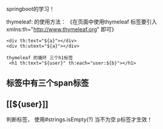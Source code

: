 springboot的学习！

thymeleaf: 的使用方法：
《在页面中使用thymeleaf 标签要引入  xmlns:th="http://www.thymeleaf.org"  即可》

 <!-- [[ ]] : th:text 会转义特殊字符        [( )]  : th:utext  不会转义特殊字符-->
    <div th:text="${a}"></div>
    <div th:utext="${a}"></div>

    thymeleaf 的循环 三个h1标签
     <h1 th:text="${user}" th:each="user:${b}"></h1>

<h2>标签中有三个span标签
      <h2>
         <span th:each="user:${b}">[[${user}]]</span>
     </h2>

判断标签， 使用#strings.isEmpty(?) 当不为空 p标签才生效！
  <p style="color: red;" th:text="${msg}" th:if="${not #strings.isEmpty(msg)}"></p>
